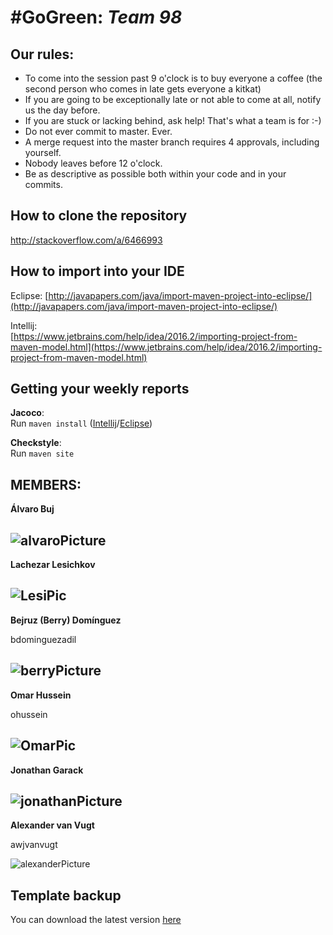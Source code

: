 ﻿# #GoGreen: *Team 98*

## Our rules:
* To come into the session past 9 o'clock is to buy everyone a coffee (the second person who comes in late gets everyone a kitkat)
* If you are going to be exceptionally late or not able to come at all, notify us the day before.
* If you are stuck or lacking behind, ask help! That's what a team is for :-)
* Do not ever commit to master. Ever.
* A merge request into the master branch requires 4 approvals, including yourself.
* Nobody leaves before 12 o'clock.
* Be as descriptive as possible both within your code and in your commits.

## How to clone the repository

http://stackoverflow.com/a/6466993

## How to import into your IDE

Eclipse:
[http://javapapers.com/java/import-maven-project-into-eclipse/](http://javapapers.com/java/import-maven-project-into-eclipse/)

Intellij:  
[https://www.jetbrains.com/help/idea/2016.2/importing-project-from-maven-model.html](https://www.jetbrains.com/help/idea/2016.2/importing-project-from-maven-model.html)

## Getting your weekly reports

**Jacoco**:  
Run `maven install` ([Intellij](https://www.jetbrains.com/help/idea/2016.3/getting-started-with-maven.html#execute_maven_goal)/[Eclipse](http://imgur.com/a/6q7pV))

**Checkstyle**:  
Run `maven site`

## MEMBERS:

**Álvaro Buj**

[//]: # (TODO: insert your netid here)

![alvaroPicture](https://i.imgur.com/zXimhPy.jpg?1)
---
**Lachezar Lesichkov**

[//]: # (TODO: insert your netid here)

![LesiPic](https://i.imgur.com/SGwzPSj.jpg)
---
**Bejruz (Berry) Domínguez**

bdominguezadil

![berryPicture](https://i.imgur.com/IRx163B.jpg)
---
**Omar Hussein**

ohussein

![OmarPic](https://i.imgur.com/VCIymOO.jpg)
---
**Jonathan Garack**

[//]: # (TODO: insert your netid here)

![jonathanPicture](https://imgur.com/tZuEfhp.jpg)
---
**Alexander van Vugt**

awjvanvugt

![alexanderPicture](https://i.imgur.com/LDipGCX.jpg)

## Template backup
You can download the latest version [here](https://github.com/SERG-Delft/TI1216/releases)